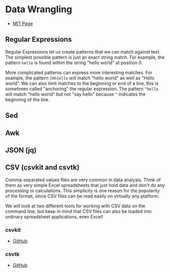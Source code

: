 # Data Wrangling

  - [MIT Page](https://missing.csail.mit.edu/2020/data-wrangling/)

## Regular Expressions

Regular Expressions let us create patterns that we can match against text. The
simplest possible pattern is just an exact string match. For example, the
pattern `hello` is found within the string "hello world" at position 0.

More complicated patterns can express more interesting matches. For example, the
pattern `[Hh]ello` will match "hello world" as well as "Hello world". We can
also limit matches to the beginning or end of a line, this is sometimes called
"anchoring" the regular expression. The pattern `^hello` will match "hello
world" but not "say hello" because `^` indicates the beginning of the line.

## Sed

## Awk

## JSON (jq)

## CSV (csvkit and csvtk)

Comma-separated values files are very common in data analysis. Think of them as
very simple Excel spreadsheets that just hold data and don't do any processing
or calculations. This simplicity is one reason for the popularity of the format,
since CSV files can be read easily on virtually any platform.

We will look at two different tools for working with CSV data on the command
line, but keep in mind that CSV files can also be loaded into ordinary
spreadsheet applications, even Excel!

### csvkit

  - [GitHub](https://github.com/wireservice/csvkit)

### csvtk

  - [GitHub](https://github.com/shenwei356/csvtk)
